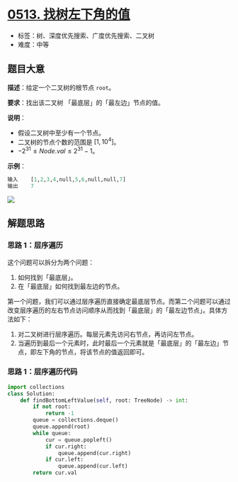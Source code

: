 # [0513. 找树左下角的值](https://leetcode.cn/problems/find-bottom-left-tree-value/)

- 标签：树、深度优先搜索、广度优先搜索、二叉树
- 难度：中等

## 题目大意

**描述**：给定一个二叉树的根节点 `root`。

**要求**：找出该二叉树 「最底层」的「最左边」节点的值。

**说明**：

- 假设二叉树中至少有一个节点。
- 二叉树的节点个数的范围是 $[1,10^4]$。
- $-2^{31} \le Node.val \le 2^{31} - 1$。

**示例**：

```Python
输入    [1,2,3,4,null,5,6,null,null,7]
输出    7
```

![](https://assets.leetcode.com/uploads/2020/12/14/tree2.jpg)

## 解题思路

### 思路 1：层序遍历

这个问题可以拆分为两个问题：

1. 如何找到「最底层」。
2. 在「最底层」如何找到最左边的节点。

第一个问题，我们可以通过层序遍历直接确定最底层节点。而第二个问题可以通过改变层序遍历的左右节点访问顺序从而找到「最底层」的「最左边节点」。具体方法如下：

1. 对二叉树进行层序遍历。每层元素先访问右节点，再访问左节点。
2. 当遍历到最后一个元素时，此时最后一个元素就是「最底层」的「最左边」节点，即左下角的节点，将该节点的值返回即可。

### 思路 1：层序遍历代码

```Python
import collections
class Solution:
    def findBottomLeftValue(self, root: TreeNode) -> int:
        if not root:
            return -1
        queue = collections.deque()
        queue.append(root)
        while queue:
            cur = queue.popleft()
            if cur.right:
                queue.append(cur.right)
            if cur.left:
                queue.append(cur.left)
        return cur.val
```

